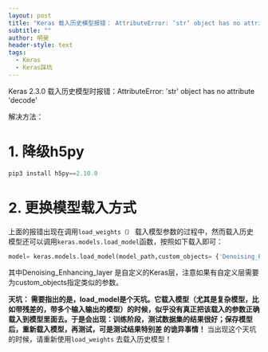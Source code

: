```yaml
---
layout: post
title: "Keras 载入历史模型报错： AttributeError: ‘str‘ object has no attribute ‘decode‘"
subtitle: ""
author: 明昊
header-style: text
tags:
  - Keras
  - Keras踩坑
---
```



Keras 2.3.0 载入历史模型时报错：AttributeError: 'str' object has no attribute 'decode'

解决方法：
# 1. 降级h5py

```python
pip3 install h5py==2.10.0
```
# 2. 更换模型载入方式
上面的报错出现在调用`load_weights（）` 载入模型参数的过程中，然而载入历史模型还可以调用`keras.models.load_model`函数，按照如下载入即可：

```python
model= keras.models.load_model(model_path,custom_objects= {'Denoising_Enhancing_layer':Denoising_Enhancing_layer},compile=False)
```
其中Denoising_Enhancing_layer 是自定义的Keras层，注意如果有自定义层需要为custom_objects指定类似的参数。

**天坑： 需要指出的是，load_model是个天坑。它载入模型（尤其是复杂模型，比如带残差的，带多个输入输出的模型）的时候，似乎没有真正把该载入的参数正确载入到模型里面去。于是会出现：训练阶段，测试数据集的结果很好；保存模型后，重新载入模型，再测试，可是测试结果特别差 的诡异事情！**
当出现这个天坑的时候，请重新使用`load_weights` 去载入历史模型！







